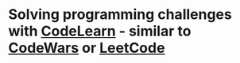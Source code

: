 # Solving programming challenges with [CodeLearn](https://codelearn.io) - similar to [CodeWars](https://codewars.com) or [LeetCode](https://leetcode.com)
